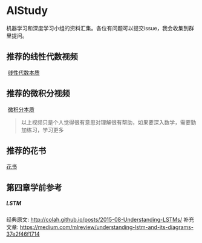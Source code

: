 # AIStudy
机器学习和深度学习小组的资料汇集。各位有问题可以提交issue，我会收集到群里提问。

## 推荐的线性代数视频
  [线性代数本质](https://space.bilibili.com/88461692/#!/channel/detail?cid=9450)

## 推荐的微积分视频
  [微积分本质](https://space.bilibili.com/88461692/#!/channel/detail?cid=13407)

> 以上视频只是个人觉得很有意思对理解很有帮助，如果要深入数学，需要勤加练习，学习更多

## 推荐的花书
  [花书](https://github.com/exacity/deeplearningbook-chinese)


## 第四章学前参考
##### LSTM 
经典原文: http://colah.github.io/posts/2015-08-Understanding-LSTMs/
补充文章: https://medium.com/mlreview/understanding-lstm-and-its-diagrams-37e2f46f1714

